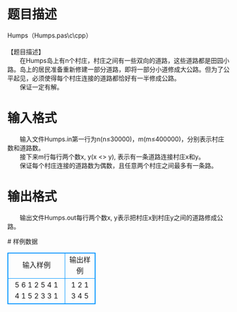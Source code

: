 # 

 
 # 题目描述 
<p>
Humps（Humps.pas\c\cpp）<br><br>【题目描述】<br>　　在Humps岛上有n个村庄，村庄之间有一些双向的道路，这些道路都是田园小路。岛上的居民准备重新修建一部分道路，即将一部分小道修成大公路。但为了公平起见，必须使得每个村庄连接的道路都恰好有一半修成公路。<br>　　保证一定有解。<br></p> 

 
 # 输入格式 
<p>
　　输入文件Humps.in第一行为n(n≤30000)，m(m≤400000)，分别表示村庄数和道路数。<br>　　接下来m行每行两个数x, y(x <> y), 表示有一条道路连接村庄x和y。<br>　　保证每个村庄连接的道路数为偶数，且任意两个村庄之间最多有一条路。<br></p> 

 
 # 输出格式 
<p>
　　输出文件Humps.out每行两个数x, y表示把村庄x到村庄y之间的道路修成公路。</p> 
# 样例数据
<style>
        table,table tr th, table tr td { border:1px solid #0094ff; }
        table { width: 200px; min-height: 25px; line-height: 25px; text-align: center; border-collapse: collapse;}   
    </style>
<table>
	<tr>
		<td>输入样例</td>
		<td>输出样例</td>
	</tr>
<tr><td>5 6
1 2
5 4
1 4
1 5
2 3
3 1
</td><td>
1 2
1 3
4 5
</td></tr></table>
